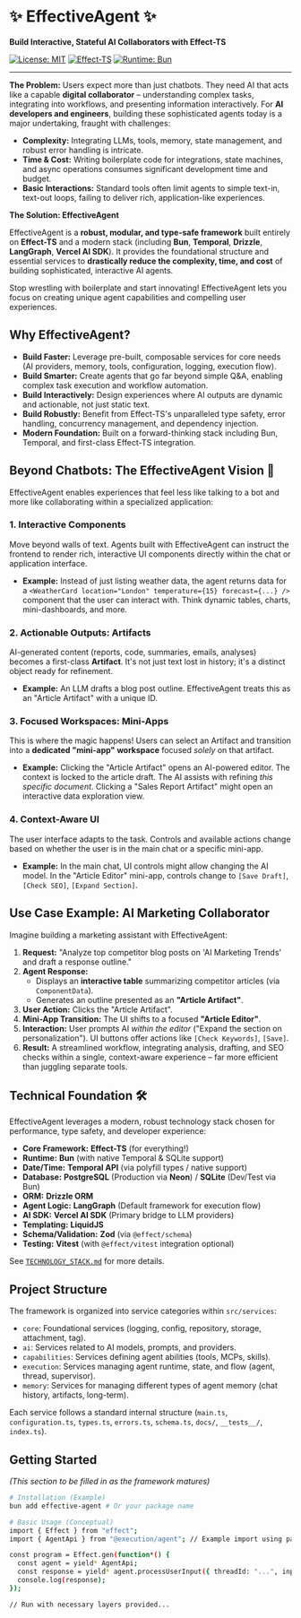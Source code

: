 # ✨ EffectiveAgent ✨

**Build Interactive, Stateful AI Collaborators with Effect-TS**

[![License: MIT](https://img.shields.io/badge/License-MIT-yellow.svg)](https://opensource.org/licenses/MIT)
[![Effect-TS](https://img.shields.io/badge/Built%20with-Effect--TS-blueviolet)](https://effect.website/)
[![Runtime: Bun](https://img.shields.io/badge/Runtime-Bun-lightgrey)](https://bun.sh/)
<!-- Add other badges: build status, version, etc. -->

---

**The Problem:** Users expect more than just chatbots. They need AI that acts like a capable **digital collaborator** – understanding complex tasks, integrating into workflows, and presenting information interactively. For **AI developers and engineers**, building these sophisticated agents today is a major undertaking, fraught with challenges:

*   **Complexity:** Integrating LLMs, tools, memory, state management, and robust error handling is intricate.
*   **Time & Cost:** Writing boilerplate code for integrations, state machines, and async operations consumes significant development time and budget.
*   **Basic Interactions:** Standard tools often limit agents to simple text-in, text-out loops, failing to deliver rich, application-like experiences.

**The Solution: EffectiveAgent**

EffectiveAgent is a **robust, modular, and type-safe framework** built entirely on **Effect-TS** and a modern stack (including **Bun**, **Temporal**, **Drizzle**, **LangGraph**, **Vercel AI SDK**). It provides the foundational structure and essential services to **drastically reduce the complexity, time, and cost** of building sophisticated, interactive AI agents.

Stop wrestling with boilerplate and start innovating! EffectiveAgent lets you focus on creating unique agent capabilities and compelling user experiences.

## Why EffectiveAgent?

*   **Build Faster:** Leverage pre-built, composable services for core needs (AI providers, memory, tools, configuration, logging, execution flow).
*   **Build Smarter:** Create agents that go far beyond simple Q&A, enabling complex task execution and workflow automation.
*   **Build Interactively:** Design experiences where AI outputs are dynamic and actionable, not just static text.
*   **Build Robustly:** Benefit from Effect-TS's unparalleled type safety, error handling, concurrency management, and dependency injection.
*   **Modern Foundation:** Built on a forward-thinking stack including Bun, Temporal, and first-class Effect-TS integration.

## Beyond Chatbots: The EffectiveAgent Vision 🚀

EffectiveAgent enables experiences that feel less like talking to a bot and more like collaborating within a specialized application:

### 1. Interactive Components

Move beyond walls of text. Agents built with EffectiveAgent can instruct the frontend to render rich, interactive UI components directly within the chat or application interface.

*   **Example:** Instead of just listing weather data, the agent returns data for a `<WeatherCard location="London" temperature={15} forecast={...} />` component that the user can interact with. Think dynamic tables, charts, mini-dashboards, and more.

### 2. Actionable Outputs: Artifacts

AI-generated content (reports, code, summaries, emails, analyses) becomes a first-class **Artifact**. It's not just text lost in history; it's a distinct object ready for refinement.

*   **Example:** An LLM drafts a blog post outline. EffectiveAgent treats this as an "Article Artifact" with a unique ID.

### 3. Focused Workspaces: Mini-Apps

This is where the magic happens! Users can select an Artifact and transition into a **dedicated "mini-app" workspace** focused *solely* on that artifact.

*   **Example:** Clicking the "Article Artifact" opens an AI-powered editor. The context is locked to the article draft. The AI assists with refining *this specific document*. Clicking a "Sales Report Artifact" might open an interactive data exploration view.

### 4. Context-Aware UI

The user interface adapts to the task. Controls and available actions change based on whether the user is in the main chat or a specific mini-app.

*   **Example:** In the main chat, UI controls might allow changing the AI model. In the "Article Editor" mini-app, controls change to `[Save Draft]`, `[Check SEO]`, `[Expand Section]`.

## Use Case Example: AI Marketing Collaborator

Imagine building a marketing assistant with EffectiveAgent:

1.  **Request:** "Analyze top competitor blog posts on 'AI Marketing Trends' and draft a response outline."
2.  **Agent Response:**
    *   Displays an **interactive table** summarizing competitor articles (via `ComponentData`).
    *   Generates an outline presented as an **"Article Artifact"**.
3.  **User Action:** Clicks the "Article Artifact".
4.  **Mini-App Transition:** The UI shifts to a focused **"Article Editor"**.
5.  **Interaction:** User prompts AI *within the editor* ("Expand the section on personalization"). UI buttons offer actions like `[Check Keywords]`, `[Save]`.
6.  **Result:** A streamlined workflow, integrating analysis, drafting, and SEO checks within a single, context-aware experience – far more efficient than juggling separate tools.

## Technical Foundation 🛠️

EffectiveAgent leverages a modern, robust technology stack chosen for performance, type safety, and developer experience:

*   **Core Framework:** **Effect-TS** (for everything!)
*   **Runtime:** **Bun** (with native Temporal & SQLite support)
*   **Date/Time:** **Temporal API** (via polyfill types / native support)
*   **Database:** **PostgreSQL** (Production via **Neon**) / **SQLite** (Dev/Test via Bun)
*   **ORM:** **Drizzle ORM**
*   **Agent Logic:** **LangGraph** (Default framework for execution flow)
*   **AI SDK:** **Vercel AI SDK** (Primary bridge to LLM providers)
*   **Templating:** **LiquidJS**
*   **Schema/Validation:** **Zod** (via `@effect/schema`)
*   **Testing:** **Vitest** (with `@effect/vitest` integration optional)

See [`TECHNOLOGY_STACK.md`](./src/services/TECHNOLOGY_STACK.md) for more details.

## Project Structure

The framework is organized into service categories within `src/services`:

*   `core`: Foundational services (logging, config, repository, storage, attachment, tag).
*   `ai`: Services related to AI models, prompts, and providers.
*   `capabilities`: Services defining agent abilities (tools, MCPs, skills).
*   `execution`: Services managing agent runtime, state, and flow (agent, thread, supervisor).
*   `memory`: Services for managing different types of agent memory (chat history, artifacts, long-term).

Each service follows a standard internal structure (`main.ts`, `configuration.ts`, `types.ts`, `errors.ts`, `schema.ts`, `docs/`, `__tests__/`, `index.ts`).

## Getting Started

*(This section to be filled in as the framework matures)*

```bash
# Installation (Example)
bun add effective-agent # Or your package name

# Basic Usage (Conceptual)
import { Effect } from "effect";
import { AgentApi } from "@execution/agent"; // Example import using path alias

const program = Effect.gen(function*() {
  const agent = yield* AgentApi;
  const response = yield* agent.processUserInput({ threadId: "...", input: "Hello!" });
  console.log(response);
});

// Run with necessary layers provided...